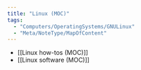 ```yaml
---
title: "Linux (MOC)"
tags:
  - "Computers/OperatingSystems/GNULinux"
  - "Meta/NoteType/MapOfContent"
---
```

- [[Linux how-tos (MOC)]]
- [[Linux software (MOC)]]